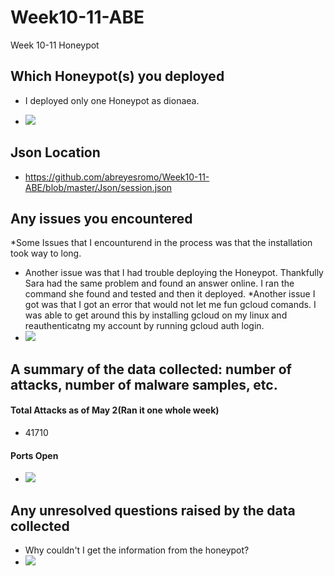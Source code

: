 # Week10-11-ABE
Week 10-11 Honeypot

## Which Honeypot(s) you deployed
* I deployed only one Honeypot as dionaea.

* <img src="https://github.com/abreyesromo/Week10-11-ABE/blob/master/images/Week10-11_5-!st.png">
## Json Location
* https://github.com/abreyesromo/Week10-11-ABE/blob/master/Json/session.json

## Any issues you encountered
*Some Issues that I encounturend in the process was that the installation took way to long.
* Another issue was that I had trouble deploying the Honeypot. Thankfully Sara had the same problem and found an answer online. I ran the command she found and tested and then it deployed.
*Another issue I got was that I got an error that would not let me fun gcloud comands. I was able to get around this by installing gcloud on my linux and reauthenticatng my account by running gcloud auth login. 
* <img src="https://github.com/abreyesromo/Week10-11-ABE/blob/master/images/Week10-11_3:error.png">
## A summary of the data collected: number of attacks, number of malware samples, etc.
#### Total Attacks as of May 2(Ran it one whole week)
* 41710
#### Ports Open
* <img src="https://github.com/abreyesromo/Week10-11-ABE/blob/master/images/Week10-11_1:nmap.png">
####
## Any unresolved questions raised by the data collected
* Why couldn't I get the information from the honeypot?
* <img src="https://github.com/abreyesromo/Week10-11-ABE/blob/master/images/Week10-11_4-Error.png">
